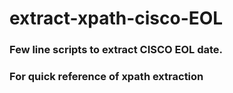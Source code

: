 # extract-xpath-cisco-EOL

### Few line scripts to extract CISCO EOL date.
### For quick reference of xpath extraction 
